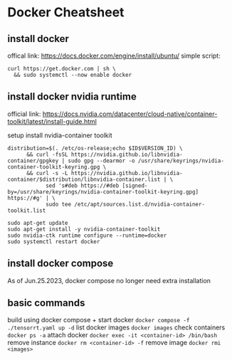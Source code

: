 # Docker Cheatsheet
## install docker
offical link: https://docs.docker.com/engine/install/ubuntu/
simple script:
```
curl https://get.docker.com | sh \
  && sudo systemctl --now enable docker
```
## install docker nvidia runtime
official link: https://docs.nvidia.com/datacenter/cloud-native/container-toolkit/latest/install-guide.html

setup 
install nvidia-container toolkit
```
distribution=$(. /etc/os-release;echo $ID$VERSION_ID) \
      && curl -fsSL https://nvidia.github.io/libnvidia-container/gpgkey | sudo gpg --dearmor -o /usr/share/keyrings/nvidia-container-toolkit-keyring.gpg \
      && curl -s -L https://nvidia.github.io/libnvidia-container/$distribution/libnvidia-container.list | \
            sed 's#deb https://#deb [signed-by=/usr/share/keyrings/nvidia-container-toolkit-keyring.gpg] https://#g' | \
            sudo tee /etc/apt/sources.list.d/nvidia-container-toolkit.list

sudo apt-get update
sudo apt-get install -y nvidia-container-toolkit
sudo nvidia-ctk runtime configure --runtime=docker
sudo systemctl restart docker
```
## install docker compose
As of Jun.25.2023, docker compose no longer need extra installation 


## basic commands 
build using docker compose + start docker
`docker compose -f ./tensorrt.yaml up -d`
list docker images
`docker images`
check containers
`docker ps -a`
attach docker
`docker exec -it <container-id> /bin/bash`
remove instance
`docker rm <container-id> -f`
remove image
`docker rmi <images>`

